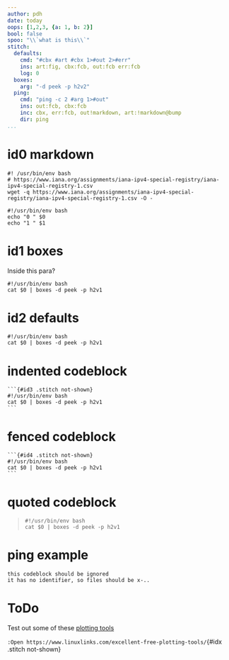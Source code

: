 ```yaml
---
author: pdh
date: today
oops: [1,2,3, {a: 1, b: 2}]
bool: false
spoo: "\\`what is this\\`"
stitch:
  defaults:
    cmd: "#cbx #art #cbx 1>#out 2>#err"
    ins: art:fig, cbx:fcb, out:fcb err:fcb
    log: 0
  boxes:
    arg: "-d peek -p h2v2"
  ping:
    cmd: "ping -c 2 #arg 1>#out"
    ins: out:fcb, cbx:fcb
    inc: cbx, err:fcb, out!markdown, art:!markdown@bump
    dir: ping
...
```


# id0 markdown

```{#id0 .stitch inc="cbx:fcb out!csv"}
#! /usr/bin/env bash
# https://www.iana.org/assignments/iana-ipv4-special-registry/iana-ipv4-special-registry-1.csv
wget -q https://www.iana.org/assignments/iana-ipv4-special-registry/iana-ipv4-special-registry-1.csv -O -
```
```{#args .stitch}
#!/usr/bin/env bash
echo "0 " $0
echo "1 " $1
```

# id1 boxes

Inside this para?

```{#id1 .stitch cfg=boxes caption="id1-caption"}
#!/usr/bin/env bash
cat $0 | boxes -d peek -p h2v1
```

# id2 defaults

```{#id2 .stitch .bash nou=moe fmt=stdout caption="id2-caption"}
#!/usr/bin/env bash
cat $0 | boxes -d peek -p h2v1
```

# indented codeblock

    ```{#id3 .stitch not-shown}
    #!/usr/bin/env bash
    cat $0 | boxes -d peek -p h2v1
    ```
# fenced codeblock

````
```{#id4 .stitch not-shown}
#!/usr/bin/env bash
cat $0 | boxes -d peek -p h2v1
```
````

# quoted codeblock

> ```{#id5 .lua .stitch}
> #!/usr/bin/env bash
> cat $0 | boxes -d peek -p h2v1
> ```

# ping example

```{.stitch cfg=ping arg="google.com" cid="asdf"}
this codeblock should be ignored
it has no identifier, so files should be x-..
```


# ToDo

Test out some of these [plotting tools](https://www.linuxlinks.com/excellent-free-plotting-tools/)

`:Open https://www.linuxlinks.com/excellent-free-plotting-tools/`{#idx .stitch not-shown}

